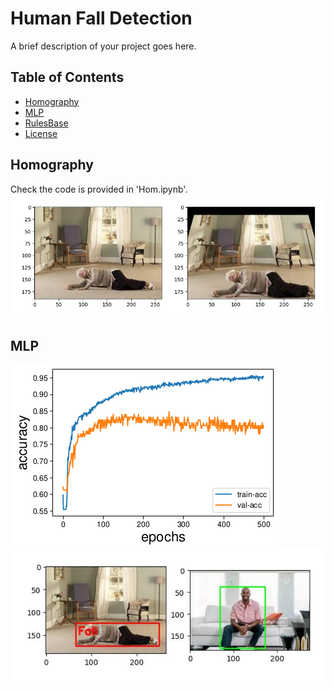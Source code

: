 # Human Fall Detection

A brief description of your project goes here.

## Table of Contents

- [Homography](#Homography)
- [MLP](#MLP)
- [RulesBase](#RulesBase)
- [License](#license)

## Homography
Check the code is provided in 'Hom.ipynb'.
![Alt Text](hom-out.jpg)

## MLP
![Alt Text](mlp-loss.png)
![Alt Text](mlp-out.jpg)
